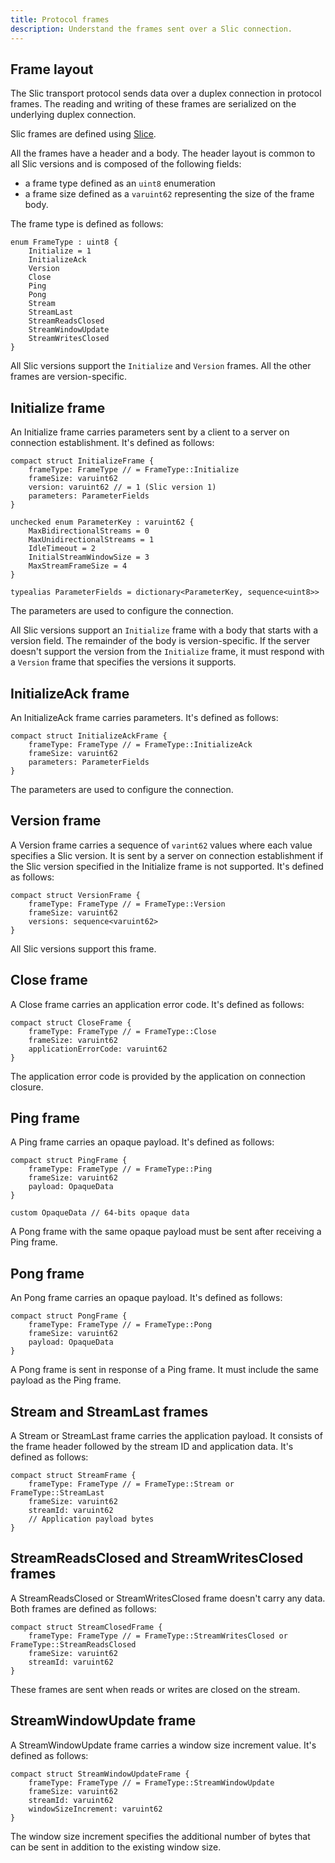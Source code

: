 ```yaml
---
title: Protocol frames
description: Understand the frames sent over a Slic connection.
---
```


## Frame layout

The Slic transport protocol sends data over a duplex connection in protocol frames. The reading and writing of these
frames are serialized on the underlying duplex connection.

Slic frames are defined using [Slice][slice].

All the frames have a header and a body. The header layout is common to all Slic versions and is composed of the
following fields:
- a frame type defined as an `uint8` enumeration
- a frame size defined as a `varuint62` representing the size of the frame body.

The frame type is defined as follows:
```slice
enum FrameType : uint8 {
    Initialize = 1
    InitializeAck
    Version
    Close
    Ping
    Pong
    Stream
    StreamLast
    StreamReadsClosed
    StreamWindowUpdate
    StreamWritesClosed
}
```

All Slic versions support the `Initialize` and `Version` frames. All the other frames are version-specific.

## Initialize frame

An Initialize frame carries parameters sent by a client to a server on connection establishment. It's defined as
follows:

```slice
compact struct InitializeFrame {
    frameType: FrameType // = FrameType::Initialize
    frameSize: varuint62
    version: varuint62 // = 1 (Slic version 1)
    parameters: ParameterFields
}

unchecked enum ParameterKey : varuint62 {
    MaxBidirectionalStreams = 0
    MaxUnidirectionalStreams = 1
    IdleTimeout = 2
    InitialStreamWindowSize = 3
    MaxStreamFrameSize = 4
}

typealias ParameterFields = dictionary<ParameterKey, sequence<uint8>>
```

The parameters are used to configure the connection.

All Slic versions support an `Initialize` frame with a body that starts with a version field. The remainder of the
body is version-specific. If the server doesn't support the version from the `Initialize` frame, it must respond with a
`Version` frame that specifies the versions it supports.

## InitializeAck frame

An InitializeAck frame carries parameters. It's defined as follows:

```slice
compact struct InitializeAckFrame {
    frameType: FrameType // = FrameType::InitializeAck
    frameSize: varuint62
    parameters: ParameterFields
}
```

The parameters are used to configure the connection.

## Version frame

A Version frame carries a sequence of `varint62` values where each value specifies a Slic version. It is sent by a
server on connection establishment if the Slic version specified in the Initialize frame is not supported. It's defined
as follows:

```slice
compact struct VersionFrame {
    frameType: FrameType // = FrameType::Version
    frameSize: varuint62
    versions: sequence<varuint62>
}
```

All Slic versions support this frame.

## Close frame

A Close frame carries an application error code. It's defined as follows:

```slice
compact struct CloseFrame {
    frameType: FrameType // = FrameType::Close
    frameSize: varuint62
    applicationErrorCode: varuint62
}
```

The application error code is provided by the application on connection closure.

## Ping frame

A Ping frame carries an opaque payload. It's defined as follows:

```slice
compact struct PingFrame {
    frameType: FrameType // = FrameType::Ping
    frameSize: varuint62
    payload: OpaqueData
}

custom OpaqueData // 64-bits opaque data
```

A Pong frame with the same opaque payload must be sent after receiving a Ping frame.

## Pong frame

An Pong frame carries an opaque payload. It's defined as follows:

```slice
compact struct PongFrame {
    frameType: FrameType // = FrameType::Pong
    frameSize: varuint62
    payload: OpaqueData
}
```

A Pong frame is sent in response of a Ping frame. It must include the same payload as the Ping frame.

## Stream and StreamLast frames

A Stream or StreamLast frame carries the application payload. It consists of the frame header followed by the
stream ID and application data. It's defined as follows:

```slice
compact struct StreamFrame {
    frameType: FrameType // = FrameType::Stream or FrameType::StreamLast
    frameSize: varuint62
    streamId: varuint62
    // Application payload bytes
}
```

## StreamReadsClosed and StreamWritesClosed frames

A StreamReadsClosed or StreamWritesClosed frame doesn't carry any data. Both frames are defined as follows:

```slice
compact struct StreamClosedFrame {
    frameType: FrameType // = FrameType::StreamWritesClosed or FrameType::StreamReadsClosed
    frameSize: varuint62
    streamId: varuint62
}
```

These frames are sent when reads or writes are closed on the stream.

## StreamWindowUpdate frame

A StreamWindowUpdate frame carries a window size increment value. It's defined as follows:

```slice
compact struct StreamWindowUpdateFrame {
    frameType: FrameType // = FrameType::StreamWindowUpdate
    frameSize: varuint62
    streamId: varuint62
    windowSizeIncrement: varuint62
}
```

The window size increment specifies the additional number of bytes that can be sent in addition to the existing window
size.

[slice]: ../../slice
